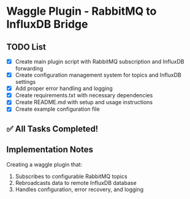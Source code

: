 # Waggle Plugin - RabbitMQ to InfluxDB Bridge

## TODO List

- [x] Create main plugin script with RabbitMQ subscription and InfluxDB forwarding
- [x] Create configuration management system for topics and InfluxDB settings  
- [x] Add proper error handling and logging
- [x] Create requirements.txt with necessary dependencies
- [x] Create README.md with setup and usage instructions
- [x] Create example configuration file

## ✅ All Tasks Completed!

## Implementation Notes

Creating a waggle plugin that:
1. Subscribes to configurable RabbitMQ topics
2. Rebroadcasts data to remote InfluxDB database
3. Handles configuration, error recovery, and logging 